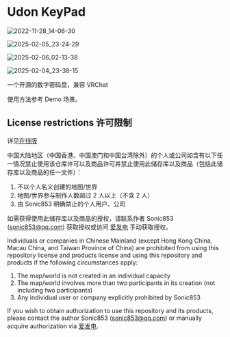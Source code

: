 # Udon KeyPad

![2022-11-28_14-06-30](https://user-images.githubusercontent.com/8389962/204208464-ac5f9711-0cc5-4e4e-a303-f3994b901864.png)

![2025-02-05_23-24-29](https://github.com/user-attachments/assets/393a6c68-e0e0-44df-a9f8-30bf80abb96a)

![2025-02-06_02-13-38](https://github.com/user-attachments/assets/c8ff4e26-9c4b-463c-8a13-bf0bab93db74)

![2025-02-04_23-38-15](https://github.com/user-attachments/assets/150d64a2-6745-4f3a-9f65-ca18ba928776)

一个开源的数字密码盘，兼容 VRChat

使用方法参考 Demo 场景。
## License restrictions 许可限制
详见[在线版](https://github.com/Sonic853/vpm-repos/wiki/License-restrictions-%E8%AE%B8%E5%8F%AF%E9%99%90%E5%88%B6)

中国大陆地区（中国香港、中国澳门和中国台湾除外）的个人或公司如含有以下任一情况禁止使用该仓库许可以及商品许可并禁止使用此储存库以及商品（包括此储存库以及商品的任一文件）：

1. 不以个人名义创建的地图/世界
2. 地图/世界参与制作人数超过 2 人以上（不含 2 人）
3. 由 Sonic853 明确禁止的个人用户、公司

如需获得使用此储存库以及商品的授权，请联系作者 Sonic853 (sonic853@qq.com) 获取授权或访问 [爱发电](https://afdian.com/a/Sonic853) 手动获取授权。

Individuals or companies in Chinese Mainland (except Hong Kong China, Macau China, and Taiwan Province of China) are prohibited from using this repository license and products license and using this repository and products if the following circumstances apply:

1. The map/world is not created in an individual capacity
2. The map/world involves more than two participants in its creation (not including two participants)
3. Any individual user or company explicitly prohibited by Sonic853

If you wish to obtain authorization to use this repository and its products, please contact the author Sonic853 (sonic853@qq.com) or manually acquire authorization via [爱发电](https://afdian.com/a/Sonic853).
